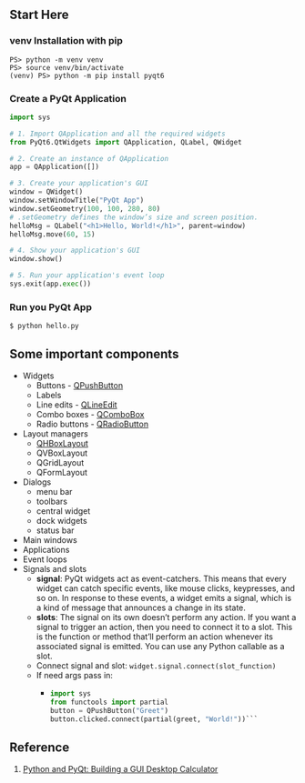 ## Start Here
### venv Installation with pip
```
PS> python -m venv venv
PS> source venv/bin/activate
(venv) PS> python -m pip install pyqt6
```
### Create a PyQt Application
```python
import sys

# 1. Import QApplication and all the required widgets
from PyQt6.QtWidgets import QApplication, QLabel, QWidget

# 2. Create an instance of QApplication
app = QApplication([])

# 3. Create your application's GUI
window = QWidget()
window.setWindowTitle("PyQt App")
window.setGeometry(100, 100, 280, 80) 
# .setGeometry defines the window’s size and screen position.
helloMsg = QLabel("<h1>Hello, World!</h1>", parent=window)
helloMsg.move(60, 15)

# 4. Show your application's GUI
window.show()

# 5. Run your application's event loop
sys.exit(app.exec())
```

### Run you PyQt App
```commandline
$ python hello.py
```


## Some important components
- Widgets
  - Buttons - [QPushButton](https://www.riverbankcomputing.com/static/Docs/PyQt6/api/qtwidgets/qpushbutton.html)
  - Labels 
  - Line edits - [QLineEdit](https://www.riverbankcomputing.com/static/Docs/PyQt6/api/qtwidgets/qlineedit.html)
  - Combo boxes - [QComboBox](https://www.riverbankcomputing.com/static/Docs/PyQt6/api/qtwidgets/qcombobox.html)
  - Radio buttons - [QRadioButton](https://www.riverbankcomputing.com/static/Docs/PyQt6/api/qtwidgets/qradiobutton.html)
- Layout managers
  - [QHBoxLayout](https://www.riverbankcomputing.com/static/Docs/PyQt6/api/qtwidgets/qhboxlayout.html) 
  - QVBoxLayout 
  - QGridLayout 
  - QFormLayout
- Dialogs
  - menu bar
  - toolbars
  - central widget
  - dock widgets
  - status bar
- Main windows
- Applications
- Event loops
- Signals and slots
  - **signal**: PyQt widgets act as event-catchers. This means that every widget can catch specific events, like mouse clicks, keypresses, and so on. In response to these events, a widget emits a signal, which is a kind of message that announces a change in its state.
  - **slots**: The signal on its own doesn’t perform any action. If you want a signal to trigger an action, then you need to connect it to a slot. This is the function or method that’ll perform an action whenever its associated signal is emitted. You can use any Python callable as a slot.
  - Connect signal and slot: `widget.signal.connect(slot_function)`
  - If need args pass in: 
    - ```python
      import sys
      from functools import partial
      button = QPushButton("Greet")
      button.clicked.connect(partial(greet, "World!"))```

  
## Reference
1. [Python and PyQt: Building a GUI Desktop Calculator](https://realpython.com/python-pyqt-gui-calculator/)
